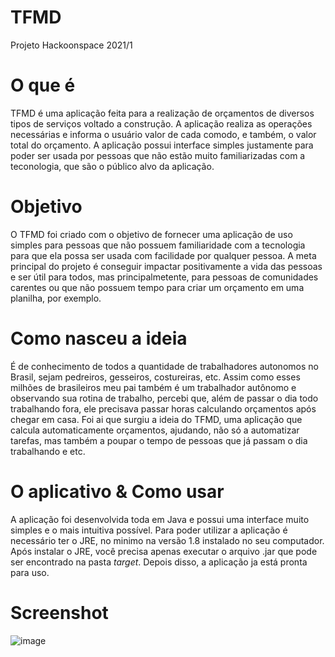 # TFMD
Projeto Hackoonspace 2021/1

# O que é
TFMD é uma aplicação feita para a realização de orçamentos de diversos tipos de serviços voltado a construção. A aplicação realiza as operações necessárias e informa o usuário valor de cada comodo, e também, o valor total do orçamento. A aplicação possui interface simples justamente para poder ser usada por pessoas que não estão muito familiarizadas com a teconologia, que são o público alvo da aplicação.

# Objetivo
O TFMD foi criado com o objetivo de fornecer uma aplicação de uso simples para pessoas que não possuem familiaridade com a tecnologia para que ela possa ser usada com facilidade por qualquer pessoa. A meta principal do projeto é conseguir impactar positivamente a vida das pessoas e ser útil para todos, mas principalmetente, para pessoas de comunidades carentes ou que não possuem tempo para criar um orçamento em uma planilha, por exemplo.

# Como nasceu a ideia
É de conhecimento de todos a quantidade de trabalhadores autonomos no Brasil, sejam pedreiros, gesseiros, costureiras, etc. Assim como esses milhões de brasileiros meu pai também é um trabalhador autônomo e observando sua rotina de trabalho, percebi que, além de passar o dia todo trabalhando fora, ele precisava passar horas calculando orçamentos após chegar em casa. Foi ai que surgiu a ideia do TFMD, uma aplicação que calcula automaticamente orçamentos, ajudando, não só a automatizar tarefas, mas também a poupar o tempo de pessoas que já passam o dia trabalhando e etc.

# O aplicativo & Como usar
A aplicação foi desenvolvida toda em Java e possui uma interface muito simples e o mais intuitiva possível.
Para poder utilizar a aplicação é necessário ter o JRE, no minimo na versão 1.8 instalado no seu computador. Após instalar o JRE, você precisa apenas executar o arquivo .jar que pode ser encontrado na pasta *target*. Depois disso, a aplicação ja está pronta para uso.

# Screenshot
![image](https://user-images.githubusercontent.com/31866094/152661195-9adadf30-0530-4e45-b8e0-d7cd4c076798.png)
